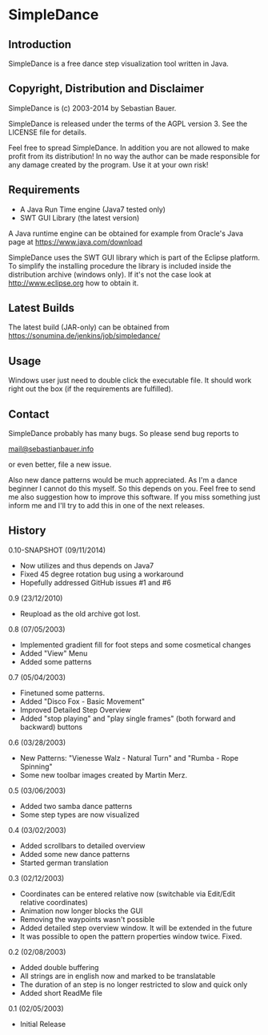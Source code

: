 SimpleDance
===========

Introduction
------------

SimpleDance is a free dance step visualization tool written in Java.

Copyright, Distribution and Disclaimer
--------------------------------------

SimpleDance is (c) 2003-2014 by Sebastian Bauer.

SimpleDance is released under the terms of the AGPL version 3.
See the LICENSE file for details.

Feel free to spread SimpleDance. In addition you are not allowed
to make profit from its distribution! In no way the author can be
made responsible for any damage created by the program. Use it at
your own risk!

Requirements
------------

 - A Java Run Time engine (Java7 tested only)
 - SWT GUI Library (the latest version)

A Java runtime engine can be obtained for example from
Oracle's Java page at
 https://www.java.com/download

SimpleDance uses the SWT GUI library which is part of the Eclipse
platform. To simplify the installing procedure the library is included
inside the distribution archive (windows only). If it's not the case
look at http://www.eclipse.org how to obtain it.

Latest Builds
-------------

The latest build (JAR-only) can be obtained from
 https://sonumina.de/jenkins/job/simpledance/

Usage
-----
Windows user just need to double click the executable file. It
should work right out the box (if the requirements are fulfilled).


Contact
-------
SimpleDance probably has many bugs. So please send bug reports to

 [mail@sebastianbauer.info](mailto:mail@sebastianbauer.info)

or even better, file a new issue.

Also new dance patterns would be much appreciated. As I'm a dance
beginner I cannot do this myself. So this depends on you.
Feel free to send me also suggestion how to improve this software.
If you miss something just inform me and I'll try to add this in
one of the next releases.

History
-------

0.10-SNAPSHOT (09/11/2014)

 - Now utilizes and thus depends on Java7
 - Fixed 45 degree rotation bug using a workaround
 - Hopefully addressed GitHub issues #1 and #6

0.9 (23/12/2010)

 - Reupload as the old archive got lost.

0.8 (07/05/2003)

 - Implemented gradient fill for foot steps and some cosmetical changes
 - Added "View" Menu
 - Added some patterns

0.7 (05/04/2003)

 - Finetuned some patterns.
 - Added "Disco Fox - Basic Movement"
 - Improved Detailed Step Overview
 - Added "stop playing" and "play single frames" (both forward and
   backward) buttons

0.6 (03/28/2003)

 - New Patterns: "Vienesse Walz - Natural Turn" and "Rumba - Rope Spinning"
 - Some new toolbar images created by Martin Merz.

0.5 (03/06/2003)

 - Added two samba dance patterns
 - Some step types are now visualized

0.4 (03/02/2003)

 - Added scrollbars to detailed overview
 - Added some new dance patterns
 - Started german translation

0.3 (02/12/2003)

 - Coordinates can be entered relative now
   (switchable via Edit/Edit relative coordinates)
 - Animation now longer blocks the GUI
 - Removing the waypoints wasn't possible
 - Added detailed step overview window. It will be extended in
   the future
 - It was possible to open the pattern properties window twice.
   Fixed.

0.2 (02/08/2003)

 - Added double buffering
 - All strings are in english now and marked to be translatable
 - The duration of an step is no longer restricted to slow and quick only
 - Added short ReadMe file

0.1 (02/05/2003)

 - Initial Release

